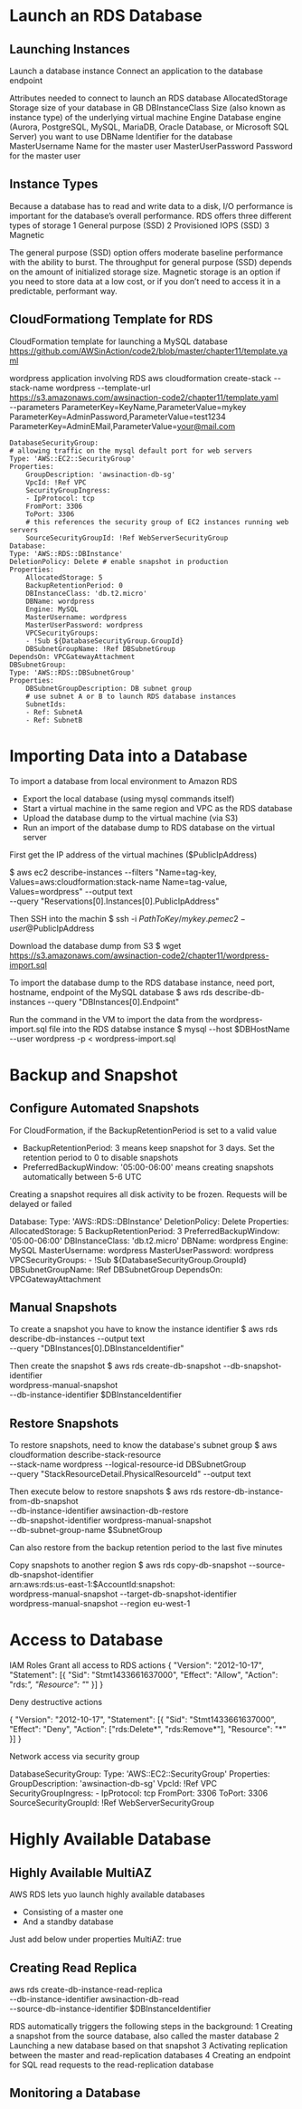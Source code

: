 

# Launch an RDS Database

## Launching Instances
Launch a database instance
Connect an application to the database endpoint

Attributes needed to connect to launch an RDS database
AllocatedStorage Storage size of your database in GB
DBInstanceClass Size (also known as instance type) of the underlying virtual machine
Engine Database engine (Aurora, PostgreSQL, MySQL, MariaDB,
Oracle Database, or Microsoft SQL Server) you want to use
DBName Identifier for the database
MasterUsername Name for the master user
MasterUserPassword Password for the master user

## Instance Types
Because a database has to read and write data to a disk, I/O performance is important
for the database’s overall performance. RDS offers three different types of storage
1 General purpose (SSD)
2 Provisioned IOPS (SSD)
3 Magnetic

The general purpose (SSD) option offers moderate baseline performance with the ability to burst. 
The throughput for general purpose (SSD) depends on the amount of initialized storage size. 
Magnetic storage is an option if you need to store data at a low cost, or if you don’t need to access it in a predictable, performant way.


## CloudFormationg Template for RDS
CloudFormation template for launching a MySQL database
https://github.com/AWSinAction/code2/blob/master/chapter11/template.yaml

wordpress application involving RDS
aws cloudformation create-stack --stack-name wordpress --template-url \
https://s3.amazonaws.com/awsinaction-code2/chapter11/template.yaml \
--parameters ParameterKey=KeyName,ParameterValue=mykey \
ParameterKey=AdminPassword,ParameterValue=test1234 \
ParameterKey=AdminEMail,ParameterValue=your@mail.com

```
DatabaseSecurityGroup:
# allowing traffic on the mysql default port for web servers
Type: 'AWS::EC2::SecurityGroup'
Properties:
    GroupDescription: 'awsinaction-db-sg'
    VpcId: !Ref VPC
    SecurityGroupIngress:
    - IpProtocol: tcp
    FromPort: 3306
    ToPort: 3306
    # this references the security group of EC2 instances running web servers
    SourceSecurityGroupId: !Ref WebServerSecurityGroup
Database:
Type: 'AWS::RDS::DBInstance'
DeletionPolicy: Delete # enable snapshot in production 
Properties:
    AllocatedStorage: 5
    BackupRetentionPeriod: 0
    DBInstanceClass: 'db.t2.micro'
    DBName: wordpress
    Engine: MySQL
    MasterUsername: wordpress
    MasterUserPassword: wordpress
    VPCSecurityGroups:
    - !Sub ${DatabaseSecurityGroup.GroupId}
    DBSubnetGroupName: !Ref DBSubnetGroup
DependsOn: VPCGatewayAttachment
DBSubnetGroup:
Type: 'AWS::RDS::DBSubnetGroup'
Properties:
    DBSubnetGroupDescription: DB subnet group
    # use subnet A or B to launch RDS database instances
    SubnetIds:
    - Ref: SubnetA
    - Ref: SubnetB
```


# Importing Data into a Database

To import a database from local environment to Amazon RDS
- Export the local database (using mysql commands itself)
- Start a virtual machine in the same region and VPC as the RDS database
- Upload the database dump to the virtual machine (via S3)
- Run an import of the database dump to RDS database on the virtual server 

First get the IP address of the virtual machines ($PublicIpAddress)

$ aws ec2 describe-instances --filters "Name=tag-key,\
Values=aws:cloudformation:stack-name Name=tag-value,\
Values=wordpress" --output text \
--query "Reservations[0].Instances[0].PublicIpAddress"

Then SSH into the machin
$ ssh -i $PathToKey/mykey.pem ec2-user@$PublicIpAddress

Download the database dump from S3 
$ wget https://s3.amazonaws.com/awsinaction-code2/chapter11/wordpress-import.sql

To import the database dump to the RDS database instance, need port, hostname, endpoint of the MySQL database 
$ aws rds describe-db-instances --query "DBInstances[0].Endpoint"

Run the command in the VM to import the data from the wordpress-import.sql file into the RDS databse instance 
$ mysql --host $DBHostName --user wordpress -p < wordpress-import.sql


# Backup and Snapshot 

## Configure Automated Snapshots
For CloudFormation, if the BackupRetentionPeriod is set to a valid value 
- BackupRetentionPeriod: 3 means keep snapshot for 3 days. Set the retention period to 0 to disable snapshots
- PreferredBackupWindow: '05:00-06:00' means creating snapshots automatically between 5-6 UTC

Creating a snapshot requires all disk activity to be frozen. Requests will be delayed or failed 

Database:
    Type: 'AWS::RDS::DBInstance'
    DeletionPolicy: Delete
    Properties:
        AllocatedStorage: 5
        BackupRetentionPeriod: 3
        PreferredBackupWindow: '05:00-06:00'
        DBInstanceClass: 'db.t2.micro'
        DBName: wordpress
        Engine: MySQL
        MasterUsername: wordpress
        MasterUserPassword: wordpress
        VPCSecurityGroups:
        - !Sub ${DatabaseSecurityGroup.GroupId}
        DBSubnetGroupName: !Ref DBSubnetGroup
DependsOn: VPCGatewayAttachment


## Manual Snapshots
To create a snapshot you have to know the instance identifier
$ aws rds describe-db-instances --output text \
--query "DBInstances[0].DBInstanceIdentifier"

Then create the snapshot
$ aws rds create-db-snapshot --db-snapshot-identifier \
wordpress-manual-snapshot \
--db-instance-identifier $DBInstanceIdentifier


## Restore Snapshots
To restore snapshots, need to know the database's subnet group 
$ aws cloudformation describe-stack-resource \
--stack-name wordpress --logical-resource-id DBSubnetGroup \
--query "StackResourceDetail.PhysicalResourceId" --output text

Then execute below to restore snapshots
$ aws rds restore-db-instance-from-db-snapshot \
--db-instance-identifier awsinaction-db-restore \
--db-snapshot-identifier wordpress-manual-snapshot \
--db-subnet-group-name $SubnetGroup 

Can also restore from the backup retention period to the last five minutes 

Copy snapshots to another region
$ aws rds copy-db-snapshot --source-db-snapshot-identifier \
arn:aws:rds:us-east-1:$AccountId:snapshot:\
wordpress-manual-snapshot --target-db-snapshot-identifier \
wordpress-manual-snapshot --region eu-west-1


# Access to Database

IAM Roles 
Grant all access to RDS actions
{
    "Version": "2012-10-17",
    "Statement": [{
        "Sid": "Stmt1433661637000",
        "Effect": "Allow",
        "Action": "rds:*",
        "Resource": "*"
    }]
}

Deny destructive actions

{
    "Version": "2012-10-17",
    "Statement": [{
        "Sid": "Stmt1433661637000",
        "Effect": "Deny",
        "Action": ["rds:Delete*", "rds:Remove*"],
        "Resource": "*"
    }]
}


Network access via security group

DatabaseSecurityGroup:
Type: 'AWS::EC2::SecurityGroup'
Properties:
    GroupDescription: 'awsinaction-db-sg'
    VpcId: !Ref VPC
    SecurityGroupIngress:
    - IpProtocol: tcp
    FromPort: 3306
    ToPort: 3306
    SourceSecurityGroupId: !Ref WebServerSecurityGroup


# Highly Available Database

## Highly Available MultiAZ
AWS RDS lets yuo launch highly available databases
- Consisting of a master one
- And a standby database 

Just add below under properties 
MultiAZ: true

## Creating Read Replica
aws rds create-db-instance-read-replica \
--db-instance-identifier awsinaction-db-read \
--source-db-instance-identifier $DBInstanceIdentifier 

RDS automatically triggers the following steps in the background:
1 Creating a snapshot from the source database, also called the master database
2 Launching a new database based on that snapshot
3 Activating replication between the master and read-replication databases
4 Creating an endpoint for SQL read requests to the read-replication database


## Monitoring a Database
